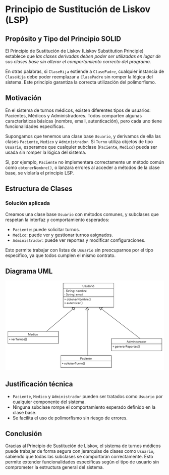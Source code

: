 # Principio de Sustitución de Liskov (LSP)

## Propósito y Tipo del Principio SOLID

El Principio de Sustitución de Liskov (Liskov Substitution Principle) establece que _las clases derivadas deben poder ser utilizadas en lugar de sus clases base sin alterar el comportamiento correcto del programa_.

En otras palabras, si `ClaseHija` extiende a `ClasePadre`, cualquier instancia de `ClaseHija` debe poder reemplazar a `ClasePadre` sin romper la lógica del sistema. Este principio garantiza la correcta utilización del polimorfismo.

## Motivación

En el sistema de turnos médicos, existen diferentes tipos de usuarios: Pacientes, Médicos y Administradores. Todos comparten algunas características básicas (nombre, email, autenticación), pero cada uno tiene funcionalidades específicas.

Supongamos que tenemos una clase base `Usuario`, y derivamos de ella las clases `Paciente`, `Medico` y `Administrador`. Si `Turno` utiliza objetos de tipo `Usuario`, esperamos que cualquier subclase (`Paciente`, `Medico`) pueda ser usada sin romper la lógica del sistema.

Si, por ejemplo, `Paciente` no implementara correctamente un método común como `obtenerNombre()`, o lanzara errores al acceder a métodos de la clase base, se violaría el principio LSP.

## Estructura de Clases

### Solución aplicada

Creamos una clase base `Usuario` con métodos comunes, y subclases que respetan la interfaz y comportamiento esperados:

* `Paciente`: puede solicitar turnos.
* `Medico`: puede ver y gestionar turnos asignados.
* `Administrador`: puede ver reportes y modificar configuraciones.

Esto permite trabajar con listas de `Usuario` sin preocuparnos por el tipo específico, ya que todos cumplen el mismo contrato.

## Diagrama UML

![](../imagenes/lsp.png)

## Justificación técnica

* `Paciente`, `Medico` y `Administrador` pueden ser tratados como `Usuario` por cualquier componente del sistema.
* Ninguna subclase rompe el comportamiento esperado definido en la clase base.
* Se facilita el uso de polimorfismo sin riesgo de errores.

## Conclusión

Gracias al Principio de Sustitución de Liskov, el sistema de turnos médicos puede trabajar de forma segura con jerarquías de clases como `Usuario`, sabiendo que todas las subclases se comportarán correctamente. Esto permite extender funcionalidades específicas según el tipo de usuario sin comprometer la estructura general del sistema.
